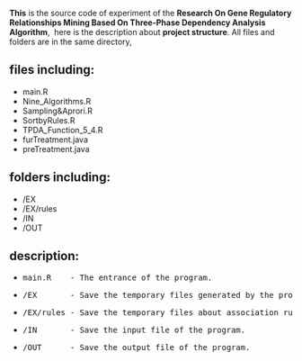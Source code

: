 **This** is the source code of experiment of the **Research On Gene Regulatory Relationships Mining Based On Three-Phase Dependency Analysis Algorithm**,
 here is the description about **project structure**.
All files and folders are in the same directory,
## files including:
* main.R
* Nine_Algorithms.R
* Sampling&Aprori.R
* SortbyRules.R
* TPDA_Function_5_4.R
* furTreatment.java
* preTreatment.java
## folders including:
* /EX
* /EX/rules
* /IN
* /OUT
## description:
* <pre>main.R    - The entrance of the program.</pre>
* <pre>/EX       - Save the temporary files generated by the program.</pre>
* <pre>/EX/rules - Save the temporary files about association rules.</pre>
* <pre>/IN       - Save the input file of the program.</pre>
* <pre>/OUT      - Save the output file of the program.</pre>

